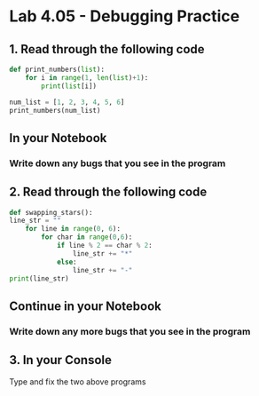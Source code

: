 # Lab 4.05 - Debugging Practice

## 1. Read through the following code

```python
def print_numbers(list):
    for i in range(1, len(list)+1):
        print(list[i])

num_list = [1, 2, 3, 4, 5, 6]
print_numbers(num_list)

```

## In your Notebook

### Write down any bugs that you see in the program

## 2. Read through the following code

```python
def swapping_stars():
line_str = ""
    for line in range(0, 6):
        for char in range(0,6):
            if line % 2 == char % 2:
                line_str += "*"
            else:
                line_str += "-"
print(line_str)
```

## Continue in your Notebook

### Write down any more bugs that you see in the program

## 3. In your Console

Type and fix the two above programs
